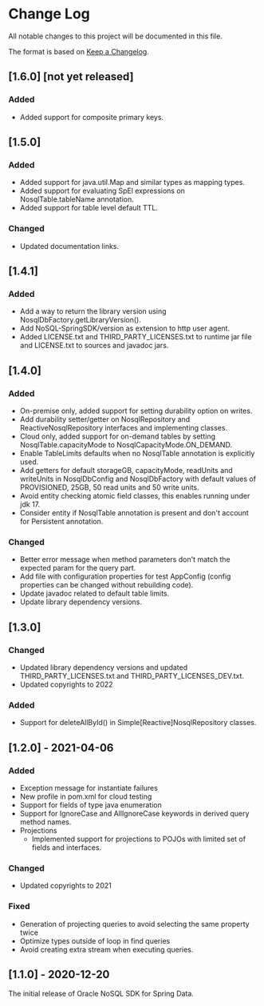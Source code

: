 # Change Log
All notable changes to this project will be documented in this file.

The format is based on [Keep a Changelog](http://keepachangelog.com/).

## [1.6.0] [not yet released]
### Added
- Added support for composite primary keys.

## [1.5.0]
### Added
- Added support for java.util.Map and similar types as mapping types.
- Added support for evaluating SpEl expressions on NosqlTable.tableName annotation.
- Added support for table level default TTL.

### Changed
- Updated documentation links.

## [1.4.1]
### Added
- Add a way to return the library version using NosqlDbFactory.getLibraryVersion().
- Add NoSQL-SpringSDK/version as extension to http user agent.
- Added LICENSE.txt and THIRD_PARTY_LICENSES.txt to runtime jar file and LICENSE.txt to sources and javadoc jars.

## [1.4.0]
### Added
- On-premise only, added support for setting durability option on writes.
- Add durability setter/getter on NosqlRepository and ReactiveNosqlRepository interfaces and implementing classes.
- Cloud only, added support for on-demand tables by setting NosqlTable.capacityMode to NosqlCapacityMode.ON_DEMAND.
- Enable TableLimits defaults when no NosqlTable annotation is explicitly used.
- Add getters for default storageGB, capacityMode, readUnits and writeUnits in NosqlDbConfig and NosqlDbFactory with default values of PROVISIONED, 25GB, 50 read units and 50 write units.
- Avoid entity checking atomic field classes, this enables running under jdk 17.
- Consider entity if NosqlTable annotation is present and don't account for Persistent annotation.

### Changed
- Better error message when method parameters don't match the expected param for the query part.
- Add file with configuration properties for test AppConfig (config properties can be changed without rebuilding code).
- Update javadoc related to default table limits.
- Update library dependency versions.

## [1.3.0]
### Changed
- Updated library dependency versions and updated THIRD_PARTY_LICENSES.txt 
and THIRD_PARTY_LICENSES_DEV.txt.
- Updated copyrights to 2022

### Added
- Support for deleteAllById() in Simple[Reactive]NosqlRepository classes.

## [1.2.0] - 2021-04-06
### Added
- Exception message for instantiate failures
- New profile in pom.xml for cloud testing
- Support for fields of type java enumeration
- Support for IgnoreCase and AllIgnoreCase keywords in derived query method 
  names.
- Projections
  - Implemented support for projections to POJOs with limited set of fields 
    and interfaces.

### Changed
- Updated copyrights to 2021

### Fixed
- Generation of projecting queries to avoid selecting the same property twice
- Optimize types outside of loop in find queries
- Avoid creating extra stream when executing queries.

## [1.1.0] - 2020-12-20
The initial release of Oracle NoSQL SDK for Spring Data.
